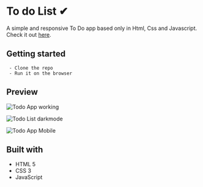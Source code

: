 # To do List ✔

A simple and  responsive To Do app based only in Html, Css and Javascript. 
Check it out [here](https://leonardotadeufss.github.io/todolist/).

## Getting started

     - Clone the repo
     - Run it on the browser


## Preview

![Todo App working](https://media.giphy.com/media/zK6WpLGhlbuvP0R8Z5/source.gif)

![Todo List darkmode](https://media.giphy.com/media/pp4xoD0hSX1MhKYX7m/source.gif)

![Todo App Mobile](https://media.giphy.com/media/hu56DrYZ0updXzCNhC/source.gif)

## Built with

 - HTML 5
 - CSS 3
 - JavaScript
